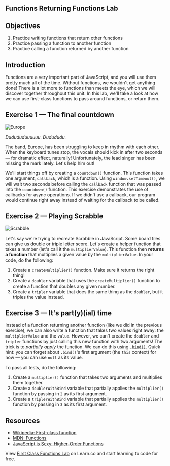 
Functions Returning Functions Lab
---

## Objectives

1. Practice writing functions that return other functions
2. Practice passing a function to another function
3. Practice calling a function returned by another function

## Introduction
Functions are a very important part of JavaScript, and you will use them pretty much all of the time. Without functions,
we wouldn't get anything done! There is a lot more to functions than meets the eye, which we will discover together
throughout this unit. In this lab, we'll take a look at how we can use first-class functions to pass around functions,
or return them.

## Exercise 1 — The final countdown
![Europe](http://www.ifsociety.com/img_upload/artists/1050a.jpg)

*Dudududuuuuuu. Dudududu.*

The band, Europe, has been struggling to keep in rhythm with each other. When the keyboard tunes stop, the vocals should
kick in after two seconds — for dramatic effect, naturally! Unfortunately, the lead singer has been missing the mark
lately. Let's help him out!

We'll start things off by creating a `countdown()` function. This function takes one argument, `callback`, which is a
function. Using `window.setTimeout()`, we will wait two seconds before calling the `callback` function that was
passed into the `countdown()` function. This exercise demonstrates the use of callbacks for async operations. If we
didn't use a callback, our program would continue right away instead of waiting for the callback to be called.


## Exercise 2 — Playing Scrabble
![Scrabble](http://www.bolsboardgames.com/scrabble.jpg)

Let's say we're trying to recreate Scrabble in JavaScript. Some board tiles can give us double or triple letter score.
Let's create a helper function that takes a number (let's call it the `multiplierValue`). This function then **returns a
function** that multiplies a given value by the `multiplierValue`. In your code, do the following:

1. Create a `createMultiplier()` function. Make sure it returns the right thing!
2. Create a `doubler` variable that uses the `createMultiplier()` function to create a function that doubles any given number.
2. Create a `tripler` variable that does the same thing as the `doubler`, but it triples the value instead.

## Exercise 3 — It's part(y)(ial) time
Instead of a function returning another function (like we did in the previous exercise), we can also write a function
that takes two values right away: the `multiplierValue` and the `value`. However, we can't create the `doubler` and
`tripler` functions by just calling this new function with two arguments! The trick is to _partially apply_ the function.
We can do this using [`.bind()`](https://developer.mozilla.org/en/docs/Web/JavaScript/Reference/Global_objects/Function/bind).
Quick hint: you can forget about `.bind()`'s first argument (the `this` context) for now — you can use `null` as its value.

To pass all tests, do the following:

1. Create a `multiplier()` function that takes two arguments and multiplies them together.
2. Create a `doublerWithBind` variable that partially applies the `multiplier()` function by passing in `2` as its first
argument.
3. Create a `triplerWithBind` variable that partially applies the `multiplier()` function by passing in `3` as its first
argument.

## Resources

- [Wikipedia: First-class function](https://en.wikipedia.org/wiki/First-class_function)
- [MDN: Functions](https://developer.mozilla.org/en-US/docs/Web/JavaScript/Reference/Functions)
- [JavaScript is Sexy: Higher-Order Functions](http://javascriptissexy.com/tag/higher-order-functions/)

<p class='util--hide'>View <a href='https://learn.co/lessons/javascript-first-class-functions-lab'>First Class Functions Lab</a> on Learn.co and start learning to code for free.</p>
